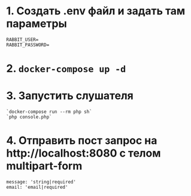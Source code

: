 # 1. Создать .env файл и задать там параметры
    RABBIT_USER=
    RABBIT_PASSWORD=
# 2. `docker-compose up -d`
# 3. Запустить слушателя
    `docker-compose run --rm php sh`
    `php console.php`
# 4. Отправить пост запрос на http://localhost:8080 с телом multipart-form
    message: 'string|required'
    email: 'email|required'
    